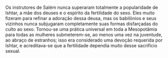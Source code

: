 ﻿Os instrutores de Salém nunca superaram totalmente a popularidade de Ishtar, a mãe dos deuses e o espírito da fertilidade do sexo. Eles muito fizeram para refinar a adoração dessa deusa, mas os babilônios e seus vizinhos nunca subjugaram completamente suas formas disfarçadas do culto ao sexo. Tornou-se uma prática universal em toda a Mesopotâmia para todas as mulheres submeterem-se, ao menos uma vez na juventude, ao abraço de estranhos; isso era considerado uma devoção requerida por Ishtar, e acreditava-se que a fertilidade dependia muito desse sacrifício sexual.